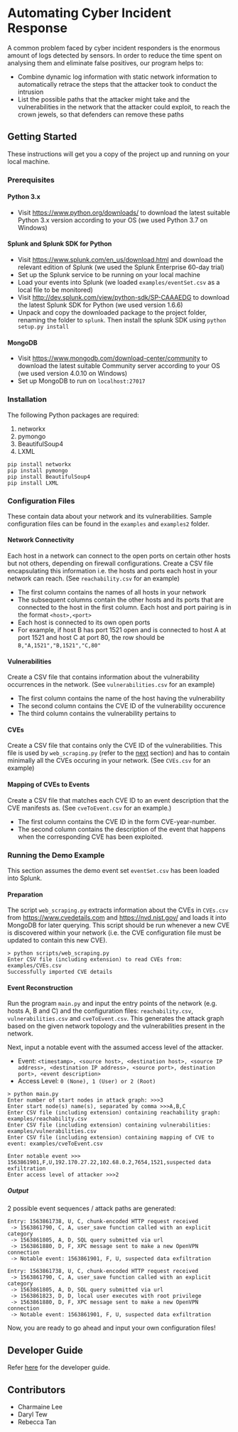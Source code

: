 # Automating Cyber Incident Response

A common problem faced by cyber incident responders is the enormous amount of logs detected by sensors. In order to reduce the time spent on analysing them and eliminate false positives, our program helps to:
* Combine dynamic log information with static network information to automatically retrace the steps that the attacker took to conduct the intrusion
* List the possible paths that the attacker might take and the vulnerabilities in the network that the attacker could exploit, to reach the crown jewels, so that defenders can remove these paths 

## Getting Started

These instructions will get you a copy of the project up and running on your local machine. 

### Prerequisites

#### Python 3.x

* Visit https://www.python.org/downloads/ to download the latest suitable Python 3.x version according to your OS (we used Python 3.7 on Windows)

#### Splunk and Splunk SDK for Python

* Visit https://www.splunk.com/en_us/download.html and download the relevant edition of Splunk (we used the Splunk Enterprise 60-day trial)
* Set up the Splunk service to be running on your local machine
* Load your events into Splunk (we loaded `examples/eventSet.csv` as a local file to be monitored)
* Visit http://dev.splunk.com/view/python-sdk/SP-CAAAEDG to download the latest Splunk SDK for Python (we used version 1.6.6)
* Unpack and copy the downloaded package to the project folder, renaming the folder to `splunk`. Then install the splunk SDK using `python setup.py install`

#### MongoDB

* Visit https://www.mongodb.com/download-center/community to download the latest suitable Community server according to your OS (we used version 4.0.10 on Windows) 
* Set up MongoDB to run on `localhost:27017`

### Installation

The following Python packages are required:
1. networkx
2. pymongo
3. BeautifulSoup4
4. LXML
```
pip install networkx
pip install pymongo
pip install BeautifulSoup4
pip install LXML
```

### Configuration Files

These  contain data about your network and its vulnerabilities. Sample configuration files can be found in the `examples` and `examples2` folder.

#### Network Connectivity

Each host in a network can connect to the open ports on certain other hosts but not others, depending on firewall configurations. Create a CSV file encapsulating this information i.e. the hosts and ports each host in your network can reach. (See `reachability.csv` for an example)

* The first column contains the names of all hosts in your network
* The subsequent columns contain the other hosts and its ports that are connected to the host in the first column. Each host and port pairing is in the format `<host>,<port>`
* Each host is connected to its own open ports
* For example, if host B has port 1521 open and is connected to host A at port 1521 and host C at port 80, the row should be `B,"A,1521","B,1521","C,80"`

#### Vulnerabilities

Create a CSV file that contains information about the vulnerability occurrences in the network. (See `vulnerabilities.csv` for an example)
* The first column contains the name of the host having the vulnerability
* The second column contains the CVE ID of the vulnerability occurence
* The third column contains the vulnerability pertains to

#### CVEs
Create a CSV file that contains only the CVE ID of the vulnerabilities. This file is used by `web_scraping.py` (refer to the [next](#Running-the-Demo-Example) section) and has to contain minimally all the CVEs occuring in your network. (See `CVEs.csv` for an example)

#### Mapping of CVEs to Events

Create a CSV file that matches each CVE ID to an event description that the CVE manifests as. (See `cveToEvent.csv` for an example.)

* The first column contains the CVE ID in the form CVE-year-number.
* The second column contains the description of the event that happens when the corresponding CVE has been exploited.

### Running the Demo Example

This section assumes the demo event set `eventSet.csv` has been loaded into Splunk.

#### Preparation

The script `web_scraping.py` extracts information about the CVEs in `CVEs.csv` from https://www.cvedetails.com and https://nvd.nist.gov/ and loads it into MongoDB for later querying. This script should be run whenever a new CVE is discovered within your network (i.e. the CVE configuration file must be updated to contain this new CVE).

```
> python scripts/web_scraping.py
Enter CSV file (including extension) to read CVEs from: examples/CVEs.csv
Successfully imported CVE details
```
#### Event Reconstruction

Run the program `main.py` and input the entry points of the network (e.g. hosts A, B and C) and the configuration files: `reachability.csv`, `vulnerabilities.csv` and `cveToEvent.csv`. This generates the attack graph based on the given network topology and the vulnerabilities present in the network. 

Next, input a notable event with the assumed access level of the attacker.
* Event: `<timestamp>, <source host>, <destination host>, <source IP address>, <destination IP address>, <source port>, destination port>, <event description>`
* Access Level: `0 (None), 1 (User) or 2 (Root)`

```
> python main.py
Enter number of start nodes in attack graph: >>>3
Enter start node(s) name(s), separated by comma >>>A,B,C
Enter CSV file (including extension) containing reachability graph: examples/reachability.csv
Enter CSV file (including extension) containing vulnerabilities: examples/vulnerabilities.csv
Enter CSV file (including extension) containing mapping of CVE to event: examples/cveToEvent.csv

Enter notable event >>>
1563861901,F,U,192.170.27.22,102.68.0.2,7654,1521,suspected data exfiltration
Enter access level of attacker >>>2
```

##### Output

2 possible event sequences / attack paths are generated: 
```
Entry: 1563861738, U, C, chunk-encoded HTTP request received
 -> 1563861790, C, A, user_save function called with an explicit category
 -> 1563861805, A, D, SQL query submitted via url
 -> 1563861880, D, F, XPC message sent to make a new OpenVPN connection
 -> Notable event: 1563861901, F, U, suspected data exfiltration
 
Entry: 1563861738, U, C, chunk-encoded HTTP request received
 -> 1563861790, C, A, user_save function called with an explicit category
 -> 1563861805, A, D, SQL query submitted via url
 -> 1563861823, D, D, local user executes with root privilege
 -> 1563861880, D, F, XPC message sent to make a new OpenVPN connection
 -> Notable event: 1563861901, F, U, suspected data exfiltration
 ````

Now, you are ready to go ahead and input your own configuration files!

## Developer Guide
Refer [here](./DeveloperGuide.md) for the developer guide.

## Contributors

* Charmaine Lee 
* Daryl Tew
* Rebecca Tan 

